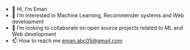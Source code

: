 - 👋 Hi, I’m Eman
- 👀 I’m interested in Machine Learning, Recommender systems and Web development
- 💞️ I’m looking to collaborate on open source projects related to ML and Web development
- 📫 How to reach me eman.abc05@gmail.com


<!---
eman-abc/eman-abc is a ✨ special ✨ repository because its `README.md` (this file) appears on your GitHub profile.
You can click the Preview link to take a look at your changes.
--->
